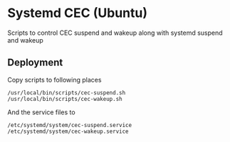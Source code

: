 # Systemd CEC (Ubuntu)


Scripts to control CEC suspend and wakeup along with systemd suspend and wakeup


## Deployment
Copy scripts to following places

```
/usr/local/bin/scripts/cec-suspend.sh
/usr/local/bin/scripts/cec-wakeup.sh
```
And the service files to 
```
/etc/systemd/system/cec-suspend.service
/etc/systemd/system/cec-wakeup.service
```
